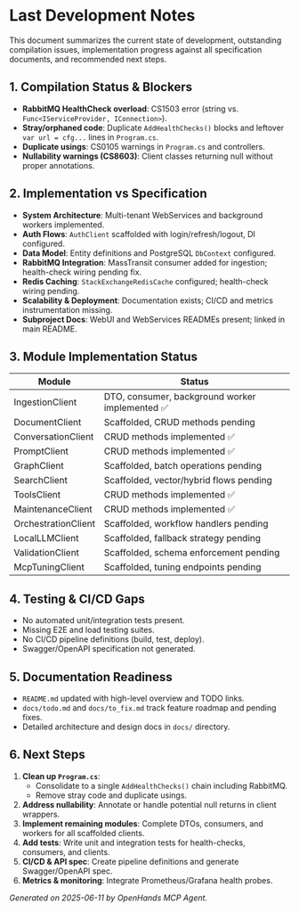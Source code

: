 # Last Development Notes

This document summarizes the current state of development, outstanding compilation issues, implementation progress against all specification documents, and recommended next steps.

## 1. Compilation Status & Blockers
- **RabbitMQ HealthCheck overload**: CS1503 error (string vs. `Func<IServiceProvider, IConnection>`).
- **Stray/orphaned code**: Duplicate `AddHealthChecks()` blocks and leftover `var url = cfg...` lines in `Program.cs`.
- **Duplicate usings**: CS0105 warnings in `Program.cs` and controllers.
- **Nullability warnings (CS8603)**: Client classes returning null without proper annotations.

## 2. Implementation vs Specification
- **System Architecture**: Multi-tenant WebServices and background workers implemented.
- **Auth Flows**: `AuthClient` scaffolded with login/refresh/logout, DI configured.
- **Data Model**: Entity definitions and PostgreSQL `DbContext` configured.
- **RabbitMQ Integration**: MassTransit consumer added for ingestion; health-check wiring pending fix.
- **Redis Caching**: `StackExchangeRedisCache` configured; health-check wiring pending.
- **Scalability & Deployment**: Documentation exists; CI/CD and metrics instrumentation missing.
- **Subproject Docs**: WebUI and WebServices READMEs present; linked in main README.

## 3. Module Implementation Status
| Module             | Status                                        |
|--------------------|-----------------------------------------------|
| IngestionClient    | DTO, consumer, background worker implemented ✅ |
| DocumentClient     | Scaffolded, CRUD methods pending               |
| ConversationClient | CRUD methods implemented ✅                    |
| PromptClient       | CRUD methods implemented ✅                    |
| GraphClient        | Scaffolded, batch operations pending           |
| SearchClient       | Scaffolded, vector/hybrid flows pending        |
| ToolsClient        | CRUD methods implemented ✅                    |
| MaintenanceClient  | CRUD methods implemented ✅                    |
| OrchestrationClient| Scaffolded, workflow handlers pending          |
| LocalLLMClient     | Scaffolded, fallback strategy pending          |
| ValidationClient   | Scaffolded, schema enforcement pending         |
| McpTuningClient    | Scaffolded, tuning endpoints pending           |

## 4. Testing & CI/CD Gaps
- No automated unit/integration tests present.
- Missing E2E and load testing suites.
- No CI/CD pipeline definitions (build, test, deploy).
- Swagger/OpenAPI specification not generated.

## 5. Documentation Readiness
- `README.md` updated with high-level overview and TODO links.
- `docs/todo.md` and `docs/to_fix.md` track feature roadmap and pending fixes.
- Detailed architecture and design docs in `docs/` directory.

## 6. Next Steps
1. **Clean up `Program.cs`**:
   - Consolidate to a single `AddHealthChecks()` chain including RabbitMQ.
   - Remove stray code and duplicate usings.
2. **Address nullability**: Annotate or handle potential null returns in client wrappers.
3. **Implement remaining modules**: Complete DTOs, consumers, and workers for all scaffolded clients.
4. **Add tests**: Write unit and integration tests for health-checks, consumers, and clients.
5. **CI/CD & API spec**: Create pipeline definitions and generate Swagger/OpenAPI spec.
6. **Metrics & monitoring**: Integrate Prometheus/Grafana health probes.

*Generated on 2025-06-11 by OpenHands MCP Agent.*